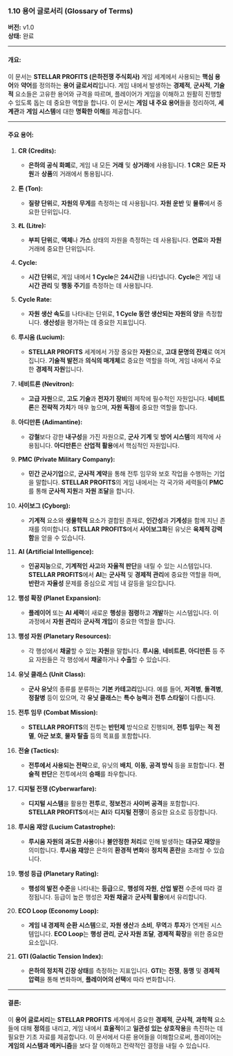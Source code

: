 ### **1.10 용어 글로서리 (Glossary of Terms)**

**버전:** v1.0  
**상태:** 완료

---

#### **개요:**

이 문서는 **STELLAR PROFITS (은하전쟁 주식회사)** 게임 세계에서 사용되는 **핵심 용어**와 **약어**를 정의하는 **용어 글로서리**입니다. 게임 내에서 발생하는 **경제적**, **군사적**, **기술적** 요소들은 고유한 용어와 규격을 따르며, 플레이어가 게임을 이해하고 원활히 진행할 수 있도록 돕는 데 중요한 역할을 합니다. 이 문서는 **게임 내 주요 용어**들을 정리하여, **세계관**과 **게임 시스템**에 대한 **명확한 이해**를 제공합니다.

---

#### **주요 용어:**

1. **CR (Credits):**
    
    - **은하의 공식 화폐**로, 게임 내 모든 **거래** 및 **상거래**에 사용됩니다. **1 CR**은 **모든 자원**과 **상품**의 거래에서 통용됩니다.
        
2. **톤 (Ton):**
    
    - **질량 단위**로, **자원의 무게**를 측정하는 데 사용됩니다. **자원 운반** 및 **물류**에서 중요한 단위입니다.
        
3. **ℓL (Litre):**
    
    - **부피 단위**로, **액체**나 **가스** 상태의 자원을 측정하는 데 사용됩니다. **연료**와 **자원** 거래에 중요한 단위입니다.
        
4. **Cycle:**
    
    - **시간 단위**로, 게임 내에서 **1 Cycle**은 **24시간**을 나타냅니다. **Cycle**은 게임 내 **시간 관리** 및 **행동 주기**를 측정하는 데 사용됩니다.
        
5. **Cycle Rate:**
    
    - **자원 생산 속도**를 나타내는 단위로, **1 Cycle 동안 생산되는 자원의 양**을 측정합니다. **생산성**을 평가하는 데 중요한 지표입니다.
        
6. **루시움 (Lucium):**
    
    - **STELLAR PROFITS** 세계에서 가장 중요한 **자원**으로, **고대 문명의 잔재**로 여겨집니다. **기술적 발전**과 **의식의 매개체**로 중요한 역할을 하며, 게임 내에서 주요한 **경제적 자원**입니다.
        
7. **네비트론 (Nevitron):**
    
    - **고급 자원**으로, **고도 기술**과 **전자기 장비**의 제작에 필수적인 자원입니다. **네비트론**은 **전략적 가치**가 매우 높으며, **자원 독점**에 중요한 역할을 합니다.
        
8. **아디만튼 (Adimantine):**
    
    - **강철**보다 강한 **내구성**을 가진 자원으로, **군사 기계** 및 **방어 시스템**의 제작에 사용됩니다. **아디만튼**은 **산업적 활용**에서 핵심적인 자원입니다.
        
9. **PMC (Private Military Company):**
    
    - **민간 군사기업**으로, **군사적 계약**을 통해 전투 임무와 보호 작업을 수행하는 기업을 말합니다. **STELLAR PROFITS**의 게임 내에서는 각 국가와 세력들이 **PMC**를 통해 **군사적 지원**과 **자원 조달**을 합니다.
        
10. **사이보그 (Cyborg):**
    
    - **기계적** 요소와 **생물학적** 요소가 결합된 존재로, **인간성**과 **기계성**을 함께 지닌 존재를 의미합니다. **STELLAR PROFITS**에서 **사이보그화**된 유닛은 **육체적 강력함**을 얻을 수 있습니다.
        
11. **AI (Artificial Intelligence):**
    
    - **인공지능**으로, **기계적인 사고**와 **자율적 판단**을 내릴 수 있는 시스템입니다. **STELLAR PROFITS**에서 **AI**는 **군사적** 및 **경제적 관리**에 중요한 역할을 하며, **반란**과 **자율성** 문제를 중심으로 게임 내 갈등을 일으킵니다.
        
12. **행성 확장 (Planet Expansion):**
    
    - **플레이어** 또는 **AI 세력**이 새로운 **행성**을 **점령**하고 **개발**하는 시스템입니다. 이 과정에서 **자원 관리**와 **군사적 개입**이 중요한 역할을 합니다.
        
13. **행성 자원 (Planetary Resources):**
    
    - 각 행성에서 **채굴**할 수 있는 **자원**을 말합니다. **루시움**, **네비트론**, **아디만튼** 등 주요 자원들은 각 행성에서 **채굴**하거나 **수출**할 수 있습니다.
        
14. **유닛 클래스 (Unit Class):**
    
    - **군사 유닛**의 종류를 분류하는 **기본 카테고리**입니다. 예를 들어, **저격병**, **돌격병**, **정찰병** 등이 있으며, 각 **유닛 클래스**는 **특수 능력**과 **전투 스타일**이 다릅니다.
        
15. **전투 임무 (Combat Mission):**
    
    - **STELLAR PROFITS**의 전투는 **반턴제** 방식으로 진행되며, **전투 임무**는 **적 전멸**, **아군 보호**, **물자 탈출** 등의 목표를 포함합니다.
        
16. **전술 (Tactics):**
    
    - **전투에서 사용되는 전략**으로, 유닛의 **배치**, **이동**, **공격 방식** 등을 포함합니다. **전술적 판단**은 전투에서의 **승패**를 좌우합니다.
        
17. **디지털 전쟁 (Cyberwarfare):**
    
    - **디지털 시스템**을 활용한 **전투**로, **정보전**과 **사이버 공격**을 포함합니다. **STELLAR PROFITS**에서는 **AI**와 **디지털 전쟁**이 중요한 요소로 등장합니다.
        
18. **루시움 재앙 (Lucium Catastrophe):**
    
    - **루시움 자원의 과도한 사용**이나 **불안정한 처리**로 인해 발생하는 **대규모 재앙**을 의미합니다. **루시움 재앙**은 은하의 **환경적 변화**와 **정치적 혼란**을 초래할 수 있습니다.
        
19. **행성 등급 (Planetary Rating):**
    
    - **행성의 발전 수준**을 나타내는 **등급**으로, **행성의 자원**, **산업 발전** 수준에 따라 결정됩니다. 등급이 높은 행성은 **자원 채굴**과 **군사적 활용**에서 유리합니다.
        
20. **ECO Loop (Economy Loop):**
    
    - **게임 내 경제적 순환 시스템**으로, **자원 생산**과 **소비**, **무역**과 **투자**가 연계된 시스템입니다. **ECO Loop**는 **행성 관리**, **군사 자원 조달**, **경제적 확장**을 위한 중요한 요소입니다.
        
21. **GTI (Galactic Tension Index):**
    
    - **은하의 정치적 긴장 상태**를 측정하는 지표입니다. **GTI**는 **전쟁**, **동맹** 및 **경제적 압력**을 통해 변화하며, **플레이어의 선택**에 따라 변화합니다.
        

---

#### **결론:**

이 **용어 글로서리**는 **STELLAR PROFITS** 세계에서 중요한 **경제적**, **군사적**, **과학적** 요소들에 대해 **정의**를 내리고, 게임 내에서 **효율적**이고 **일관성 있는 상호작용**을 촉진하는 데 필요한 기초 자료를 제공합니다. 이 문서에서 다룬 용어들을 이해함으로써, 플레이어는 **게임의 시스템과 메커니즘**을 보다 잘 이해하고 전략적인 결정을 내릴 수 있습니다.